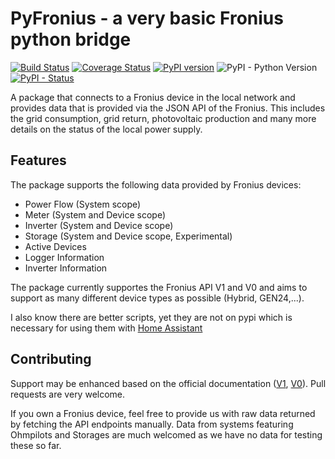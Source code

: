 # PyFronius - a very basic Fronius python bridge
[![Build Status](https://app.travis-ci.com/nielstron/pyfronius.svg?branch=master)](https://app.travis-ci.com/nielstron/pyfronius)
[![Coverage Status](https://coveralls.io/repos/github/nielstron/pyfronius/badge.svg?branch=master)](https://coveralls.io/github/nielstron/pyfronius?branch=master)
 [![PyPI version](https://badge.fury.io/py/PyFronius.svg)](https://pypi.org/project/pyfronius/)
 ![PyPI - Python Version](https://img.shields.io/pypi/pyversions/PyFronius.svg)
 [![PyPI - Status](https://img.shields.io/pypi/status/PyFronius.svg)](https://pypi.org/project/pyfronius/)

A package that connects to a Fronius device in the local network and provides data
that is provided via the JSON API of the Fronius.
This includes the grid consumption, grid return, photovoltaic production
and many more details on the status of the local power supply.

## Features 

The package supports the following data provided by Fronius devices:

- Power Flow (System scope)
- Meter (System and Device scope)
- Inverter (System and Device scope)
- Storage (System and Device scope, Experimental) 
- Active Devices
- Logger Information
- Inverter Information

The package currently supportes the Fronius API V1 and V0
and aims to support as many different device types as possible (Hybrid, GEN24,...).

I also know there are better scripts, yet they are not on pypi which is necessary
for using them with [Home Assistant](https://www.home-assistant.io)

## Contributing

Support may be enhanced based on the official documentation ([V1](https://www.fronius.com/~/downloads/Solar%20Energy/Operating%20Instructions/42%2C0410%2C2012.pdf), [V0](https://www.fronius.com/~/downloads/Solar%20Energy/Operating%20Instructions/42,0410,2011.pdf)).
Pull requests are very welcome.

If you own a Fronius device, feel free to provide us with raw data returned
by fetching the API endpoints manually.
Data from systems featuring Ohmpilots and Storages are much welcomed as we
have no data for testing these so far.
